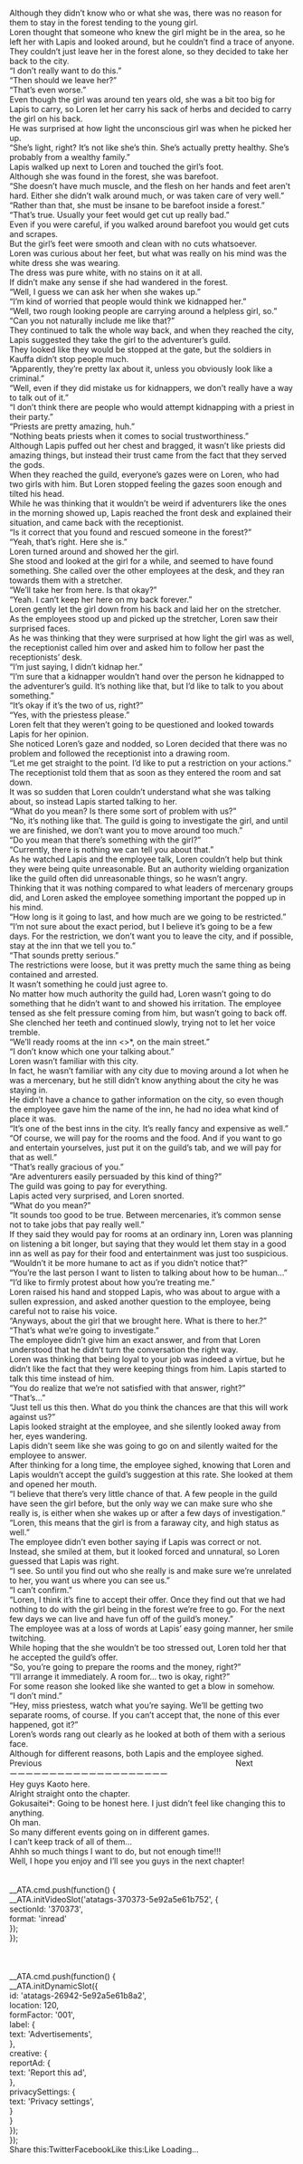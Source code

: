 <br/>
Although they didn’t know who or what she was, there was no reason for them to stay in the forest tending to the young girl.<br/>
Loren thought that someone who knew the girl might be in the area, so he left her with Lapis and looked around, but he couldn’t find a trace of anyone. They couldn’t just leave her in the forest alone, so they decided to take her back to the city.<br/>
“I don’t really want to do this.”<br/>
“Then should we leave her?”<br/>
“That’s even worse.”<br/>
Even though the girl was around ten years old, she was a bit too big for Lapis to carry, so Loren let her carry his sack of herbs and decided to carry the girl on his back.<br/>
He was surprised at how light the unconscious girl was when he picked her up.<br/>
“She’s light, right? It’s not like she’s thin. She’s actually pretty healthy. She’s probably from a wealthy family.”<br/>
Lapis walked up next to Loren and touched the girl’s foot.<br/>
Although she was found in the forest, she was barefoot.<br/>
“She doesn’t have much muscle, and the flesh on her hands and feet aren’t hard. Either she didn’t walk around much, or was taken care of very well.”<br/>
“Rather than that, she must be insane to be barefoot inside a forest.”<br/>
“That’s true. Usually your feet would get cut up really bad.”<br/>
Even if you were careful, if you walked around barefoot you would get cuts and scrapes.<br/>
But the girl’s feet were smooth and clean with no cuts whatsoever.<br/>
Loren was curious about her feet, but what was really on his mind was the white dress she was wearing.<br/>
The dress was pure white, with no stains on it at all.<br/>
If didn’t make any sense if she had wandered in the forest.<br/>
“Well, I guess we can ask her when she wakes up.”<br/>
“I’m kind of worried that people would think we kidnapped her.”<br/>
“Well, two rough looking people are carrying around a helpless girl, so.”<br/>
“Can you not naturally include me like that?”<br/>
They continued to talk the whole way back, and when they reached the city, Lapis suggested they take the girl to the adventurer’s guild.<br/>
They looked like they would be stopped at the gate, but the soldiers in Kauffa didn’t stop people much.<br/>
“Apparently, they’re pretty lax about it, unless you obviously look like a criminal.”<br/>
“Well, even if they did mistake us for kidnappers, we don’t really have a way to talk out of it.”<br/>
“I don’t think there are people who would attempt kidnapping with a priest in their party.”<br/>
“Priests are pretty amazing, huh.”<br/>
“Nothing beats priests when it comes to social trustworthiness.”<br/>
Although Lapis puffed out her chest and bragged, it wasn’t like priests did amazing things, but instead their trust came from the fact that they served the gods.<br/>
When they reached the guild, everyone’s gazes were on Loren, who had two girls with him. But Loren stopped feeling the gazes soon enough and tilted his head.<br/>
While he was thinking that it wouldn’t be weird if adventurers like the ones in the morning showed up, Lapis reached the front desk and explained their situation, and came back with the receptionist.<br/>
“Is it correct that you found and rescued someone in the forest?”<br/>
“Yeah, that’s right. Here she is.”<br/>
Loren turned around and showed her the girl.<br/>
She stood and looked at the girl for a while, and seemed to have found something. She called over the other employees at the desk, and they ran towards them with a stretcher.<br/>
“We’ll take her from here. Is that okay?”<br/>
“Yeah. I can’t keep her here on my back forever.”<br/>
Loren gently let the girl down from his back and laid her on the stretcher.<br/>
As the employees stood up and picked up the stretcher, Loren saw their surprised faces.<br/>
As he was thinking that they were surprised at how light the girl was as well, the receptionist called him over and asked him to follow her past the receptionists’ desk.<br/>
“I’m just saying, I didn’t kidnap her.”<br/>
“I’m sure that a kidnapper wouldn’t hand over the person he kidnapped to the adventurer’s guild. It’s nothing like that, but I’d like to talk to you about something.”<br/>
“It’s okay if it’s the two of us, right?”<br/>
“Yes, with the priestess please.”<br/>
Loren felt that they weren’t going to be questioned and looked towards Lapis for her opinion.<br/>
She noticed Loren’s gaze and nodded, so Loren decided that there was no problem and followed the receptionist into a drawing room.<br/>
“Let me get straight to the point. I’d like to put a restriction on your actions.”<br/>
The receptionist told them that as soon as they entered the room and sat down.<br/>
It was so sudden that Loren couldn’t understand what she was talking about, so instead Lapis started talking to her.<br/>
“What do you mean? Is there some sort of problem with us?”<br/>
“No, it’s nothing like that. The guild is going to investigate the girl, and until we are finished, we don’t want you to move around too much.”<br/>
“Do you mean that there’s something with the girl?”<br/>
“Currently, there is nothing we can tell you about that.”<br/>
As he watched Lapis and the employee talk, Loren couldn’t help but think they were being quite unreasonable. But an authority wielding organization like the guild often did unreasonable things, so he wasn’t angry.<br/>
Thinking that it was nothing compared to what leaders of mercenary groups did, and Loren asked the employee something important the popped up in his mind.<br/>
“How long is it going to last, and how much are we going to be restricted.”<br/>
“I’m not sure about the exact period, but I believe it’s going to be a few days. For the restriction, we don’t want you to leave the city, and if possible, stay at the inn that we tell you to.”<br/>
“That sounds pretty serious.”<br/>
The restrictions were loose, but it was pretty much the same thing as being contained and arrested.<br/>
It wasn’t something he could just agree to.<br/>
No matter how much authority the guild had, Loren wasn’t going to do something that he didn’t want to and showed his irritation. The employee tensed as she felt pressure coming from him, but wasn’t going to back off. She clenched her teeth and continued slowly, trying not to let her voice tremble.<br/>
“We’ll ready rooms at the inn <<Gokusaitei>>*, on the main street.”<br/>
“I don’t know which one your talking about.”<br/>
Loren wasn’t familiar with this city.<br/>
In fact, he wasn’t familiar with any city due to moving around a lot when he was a mercenary, but he still didn’t know anything about the city he was staying in.<br/>
He didn’t have a chance to gather information on the city, so even though the employee gave him the name of the inn, he had no idea what kind of place it was.<br/>
“It’s one of the best inns in the city. It’s really fancy and expensive as well.”<br/>
“Of course, we will pay for the rooms and the food. And if you want to go and entertain yourselves, just put it on the guild’s tab, and we will pay for that as well.”<br/>
“That’s really gracious of you.”<br/>
“Are adventurers easily persuaded by this kind of thing?”<br/>
The guild was going to pay for everything.<br/>
Lapis acted very surprised, and Loren snorted.<br/>
“What do you mean?”<br/>
“It sounds too good to be true. Between mercenaries, it’s common sense not to take jobs that pay really well.”<br/>
If they said they would pay for rooms at an ordinary inn, Loren was planning on listening a bit longer, but saying that they would let them stay in a good inn as well as pay for their food and entertainment was just too suspicious.<br/>
“Wouldn’t it be more humane to act as if you didn’t notice that?”<br/>
“You’re the last person I want to listen to talking about how to be human…”<br/>
“I’d like to firmly protest about how you’re treating me.”<br/>
Loren raised his hand and stopped Lapis, who was about to argue with a sullen expression, and asked another question to the employee, being careful not to raise his voice.<br/>
“Anyways, about the girl that we brought here. What is there to her.?”<br/>
“That’s what we’re going to investigate.”<br/>
The employee didn’t give him an exact answer, and from that Loren understood that he didn’t turn the conversation the right way.<br/>
Loren was thinking that being loyal to your job was indeed a virtue, but he didn’t like the fact that they were keeping things from him. Lapis started to talk this time instead of him.<br/>
“You do realize that we’re not satisfied with that answer, right?”<br/>
“That’s…”<br/>
“Just tell us this then. What do you think the chances are that this will work against us?”<br/>
Lapis looked straight at the employee, and she silently looked away from her, eyes wandering.<br/>
Lapis didn’t seem like she was going to go on and silently waited for the employee to answer.<br/>
After thinking for a long time, the employee sighed, knowing that Loren and Lapis wouldn’t accept the guild’s suggestion at this rate. She looked at them and opened her mouth.<br/>
“I believe that there’s very little chance of that. A few people in the guild have seen the girl before, but the only way we can make sure who she really is, is either when she wakes up or after a few days of investigation.”<br/>
“Loren, this means that the girl is from a faraway city, and high status as well.”<br/>
The employee didn’t even bother saying if Lapis was correct or not.<br/>
Instead, she smiled at them, but it looked forced and unnatural, so Loren guessed that Lapis was right.<br/>
“I see. So until you find out who she really is and make sure we’re unrelated to her, you want us where you can see us.”<br/>
“I can’t confirm.”<br/>
“Loren, I think it’s fine to accept their offer. Once they find out that we had nothing to do with the girl being in the forest we’re free to go. For the next few days we can live and have fun off of the guild’s money.”<br/>
The employee was at a loss of words at Lapis’ easy going manner, her smile twitching.<br/>
While hoping that the she wouldn’t be too stressed out, Loren told her that he accepted the guild’s offer.<br/>
“So, you’re going to prepare the rooms and the money, right?”<br/>
“I’ll arrange it immediately. A room for… two is okay, right?”<br/>
For some reason she looked like she wanted to get a blow in somehow.<br/>
“I don’t mind.”<br/>
“Hey, miss priestess, watch what you’re saying. We’ll be getting two separate rooms, of course. If you can’t accept that, the none of this ever happened, got it?”<br/>
Loren’s words rang out clearly as he looked at both of them with a serious face.<br/>
Although for different reasons, both Lapis and the employee sighed.<br/>
Previous                                                                                       Next<br/>
ーーーーーーーーーーーーーーーーーーーー<br/>
Hey guys Kaoto here.<br/>
Alright straight onto the chapter.<br/>
Gokusaitei*: Going to be honest here. I just didn’t feel like changing this to anything.<br/>
Oh man.<br/>
So many different events going on in different games.<br/>
I can’t keep track of all of them…<br/>
Ahhh so much things I want to do, but not enough time!!!<br/>
Well, I hope you enjoy and I’ll see you guys in the next chapter!<br/>
<br/>
<br/>
            __ATA.cmd.push(function() {<br/>
                __ATA.initVideoSlot('atatags-370373-5e92a5e61b752', {<br/>
                    sectionId: '370373',<br/>
                    format: 'inread'<br/>
                });<br/>
            });<br/>
        <br/>
 <br/>
<br/>
				__ATA.cmd.push(function() {<br/>
					__ATA.initDynamicSlot({<br/>
						id: 'atatags-26942-5e92a5e61b8a2',<br/>
						location: 120,<br/>
						formFactor: '001',<br/>
						label: {<br/>
							text: 'Advertisements',<br/>
						},<br/>
						creative: {<br/>
							reportAd: {<br/>
								text: 'Report this ad',<br/>
							},<br/>
							privacySettings: {<br/>
								text: 'Privacy settings',<br/>
							}<br/>
						}<br/>
					});<br/>
				});<br/>
			Share this:TwitterFacebookLike this:Like Loading...<br/>
<br/>
 